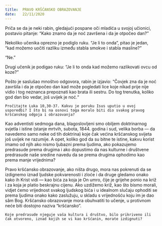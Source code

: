 ```yaml
---
title:  PRAVO KRŠĆANSKO OBRAZOVANJE
date:   22/11/2020
---
```


Priča se da je neki rabin, gledajući pospane oči mladića u svojoj učionici, postavio pitanje: “Kako znamo da je noć završena i da je otpočeo dan?”

Nekoliko učenika oprezno je podiglo ruku. “Je li to onda”, pitao je jedan, “kad možemo uočiti razliku između stabla smokve i stabla masline?”

“Ne.”

Drugi učenik je podigao ruku: “Je li to onda kad možemo razlikovati ovcu od koze?”

Pošto je saslušao mnoštvo odgovora, rabin je izjavio: “Čovjek zna da je noć završila i da je otpočeo dan kad može pogledati lice koje nikad prije nije vidio i tog neznanca prepoznati kao brata ili sestru. Do tog trenutka, koliko god dan bio vedar, još uvijek je noć.“

`Pročitajte Luka 10,30-37. Kakvu je poruku Isus uputio u ovoj usporedbi? I što bi na osnovi toga moralo biti dio svakog pravog kršćanskog odgoja i obrazovanja?`

Kao adventisti sedmoga dana, blagoslovljeni smo obiljem doktrinarnog svjetla i istine (stanje mrtvih, subota, 1844. godina i sud, velika borba — da navedemo samo neke od tih doktrina) koje čak većina kršćanskog svijeta još uvijek ne razumije. A opet, koliko god da su bitne te istine, kakvu korist imamo od njih ako nismo ljubazni prema ljudima, ako pokazujemo predrasude prema drugima i ako dopustimo da nas kulturne i društvene predrasude naše sredine navedu da se prema drugima ophodimo kao prema manje vrijednima?

Pravo kršćansko obrazovanje, ako ništa drugo, mora nas pokrenuti da se izdignemo iznad ljudske pokvarenosti i zloće i da druge gledamo onako kako ih Krist vidi — kao bića za koja je On umro, čije je grijehe ponio na križ i za koja je platio beskrajnu cijenu. Ako uzdižemo križ, kao što bismo morali, vidjet ćemo vrijednost svakog ljudskog bića i u idealnom slučaju ophoditi se prema ljudima onako kako zaslužuju, u skladu s vrijednošću koju im je dao sâm Bog. Kršćansko obrazovanje mora obuhvatiti to učenje, u protivnom neće biti dostojno naziva “kršćansko”.

`Koje predrasude njeguje vaša kultura i društvo, bilo prikriveno ili čak otvoreno, iznad kojih se vi kao kršćanin, morate izdignuti?`